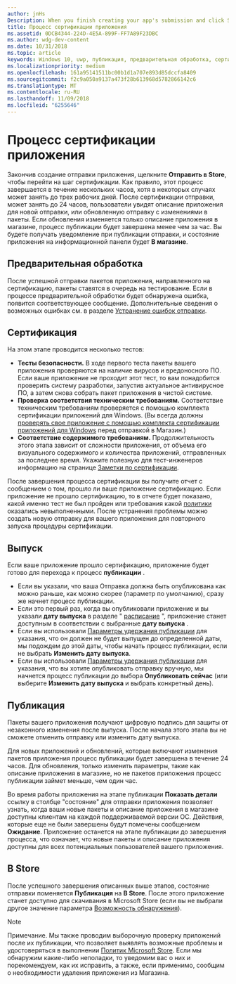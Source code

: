```yaml
---
author: jnHs
Description: When you finish creating your app's submission and click Submit to the Store, the submission enters the certification step.
title: Процесс сертификации приложения
ms.assetid: 0DCB4344-224D-4E5A-899F-FF7A89F23DBC
ms.author: wdg-dev-content
ms.date: 10/31/2018
ms.topic: article
keywords: Windows 10, uwp, публикация, предварительная обработка, сертификация, выпуск, Ожидание, отправка, публикация, состояние, время
ms.localizationpriority: medium
ms.openlocfilehash: 161a95141511bc00b1d1a707e893d85dccfa8409
ms.sourcegitcommit: f2c9a050a9137a473f28b613968d5782866142c6
ms.translationtype: MT
ms.contentlocale: ru-RU
ms.lasthandoff: 11/09/2018
ms.locfileid: "6255646"
---
```

# <a name="the-app-certification-process"></a>Процесс сертификации приложения

Закончив создание отправки приложения, щелкните **Отправить в Store**, чтобы перейти на шаг сертификации. Как правило, этот процесс завершается в течение нескольких часов, хотя в некоторых случаях может занять до трех рабочих дней. После сертификации отправки, может занять до 24 часов, пользователи увидят описание приложения для новой отправки, или обновленную отправку с изменениями в пакеты. Если обновления изменяется только описание приложения в магазине, процесс публикации будет завершена менее чем за час.  Вы будете получать уведомление при публикации отправки, и состояние приложения на информационной панели будет **В магазине**.

## <a name="preprocessing"></a>Предварительная обработка

После успешной отправки пакетов приложения, направленного на сертификацию, пакеты ставятся в очередь на тестирование. Если в процессе предварительной обработки будет обнаружена ошибка, появится соответствующее сообщение. Дополнительные сведения о возможных ошибках см. в разделе [Устранение ошибок отправки](resolve-submission-errors.md).

## <a name="certification"></a>Сертификация

На этом этапе проводится несколько тестов:

-   **Тесты безопасности.** В ходе первого теста пакеты вашего приложения проверяются на наличие вирусов и вредоносного ПО. Если ваше приложение не проходит этот тест, то вам понадобится проверить систему разработки, запустив актуальное антивирусное ПО, а затем снова собрать пакет приложения в чистой системе.
-   **Проверка соответствия техническим требованиям.** Соответствие техническим требованиям проверяется с помощью комплекта сертификации приложений для Windows. (Вы всегда должны [проверять свое приложение с помощью комплекта сертификации приложений для Windows](../debug-test-perf/windows-app-certification-kit.md) перед отправкой в Магазин.)
-   **Соответствие содержимого требованиям.** Продолжительность этого этапа зависит от сложности приложения, от объема его визуального содержимого и количества приложений, отправленных за последнее время. Укажите полезную для тест-инженеров информацию на странице [Заметки по сертификации](notes-for-certification.md).

После завершения процесса сертификации вы получите отчет с сообщением о том, прошло ли ваше приложение сертификацию. Если приложение не прошло сертификацию, то в отчете будет показано, какой именно тест не был пройден или требования какой [политики](https://docs.microsoft.com/legal/windows/agreements/store-policies) оказались невыполненными. После устранения проблемы можно создать новую отправку для вашего приложения для повторного запуска процедуры сертификации.

## <a name="release"></a>Выпуск

Если ваше приложение прошло сертификацию, приложение будет готово для перехода к процесс **публикации** .

- Если вы указали, что ваша Отправка должна быть опубликована как можно раньше, как можно скорее (параметр по умолчанию), сразу же начнет процесс публикации.
- Если это первый раз, когда вы опубликовали приложение и вы указали **дату выпуска** в разделе " [расписание](configure-precise-release-scheduling.md#release) ", приложение станет доступным в соответствии с выбранные **дату выпуска** .
- Если вы использовали [Параметры удержания публикации](manage-submission-options.md#publishing-hold-options) для указания, что он должен не будет выпущен до определенной даты, мы подождем до этой даты, чтобы начать процесс публикации, если не выбрать **Изменить дату выпуска**.
- Если вы использовали [Параметры удержания публикации](manage-submission-options.md#publishing-hold-options) для указания, что вы хотите опубликовать отправку вручную, мы начнется процесс публикации до выбора **Опубликовать сейчас** (или выберите **Изменить дату выпуска** и выбрать конкретный день).


## <a name="publishing"></a>Публикация

Пакеты вашего приложения получают цифровую подпись для защиты от незаконного изменения после выпуска. После начала этого этапа вы не сможете отменить отправку или изменить дату выпуска.

Для новых приложений и обновлений, которые включают изменения пакетов приложения процесс публикации будет завершена в течение 24 часов. Для обновления, только изменить параметры, такие как описание приложения в магазине, но не пакетов приложения процесс публикации займет меньше, чем один час.

Во время работы приложения на этапе публикации **Показать детали** ссылку в столбце "состояние" для отправки приложения позволяет узнать, когда ваши новые пакеты и описание приложения в магазине доступны клиентам на каждой поддерживаемой версии ОС. Действия, которые еще не были завершены будут помечены сообщением **Ожидание**. Приложение останется на этапе публикации до завершения процесса, что означает, что новые пакеты и описание приложения доступны для всех потенциальных пользователей вашего приложения.

## <a name="in-the-store"></a>В Store 

После успешного завершения описанных выше этапов, состояние отправки поменяется **Публикация** на **В Store**. После этого приложение станет доступно для скачивания в Microsoft Store (если вы не выбрали другое значение параметра [Возможность обнаружения](choose-visibility-options.md#discoverability)). 

> [!NOTE]
> Примечание. Мы также проводим выборочную проверку приложений после их публикации, что позволяет выявлять возможные проблемы и удостоверяться в выполнении [Политик Microsoft Store](https://docs.microsoft.com/legal/windows/agreements/store-policies). Если мы обнаружим какие-либо неполадки, то уведомим вас о них и порекомендуем, как их исправить, а также, если применимо, сообщим о необходимости удаления приложения из Магазина.

 

 

 




